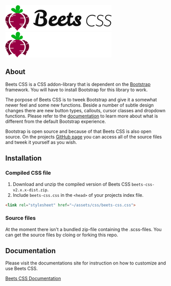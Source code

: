 <img src=".github/assets/images/beetscss_col_100x416.png#gh-light-mode-only" style="height: 80px;">
<img src=".github/assets/images/beetscss_col_inv_100x416.png#gh-dark-mode-only" style="height: 80px;">

## About

Beets CSS is a CSS addon-library that is dependent on the [Bootstrap](https://getbootstrap.com/) framework. You will have to install Bootstrap for this library to work.

The porpose of Beets CSS is to tweek Bootstrap and give it a somewhat newer feel and some new functions. Beside a number of subtle design changes there are new button types, callouts, cursor classes and dropdown functions. Please refer to the [documentation](https://docs.jonasbirkelof.se/beets/beets-css) to learn more about what is different from the default Bootstrap experience.

Bootstrap is open source and because of that Beets CSS is also open source. On the projects [GitHub page](https://github.com/jonasbirkelof/beets-css) you can access all of the source files and tweek it yourself as you wish.

## Installation

### Compiled CSS file

1. Download and unzip the compiled version of Beets CSS `beets-css-v2.x.x-dist.zip`.
2. Include `beets-css.css` in the `<head>` of your projects index file.
```html
<link rel="stylesheet" href="~/assets/css/beets-css.css">
```

### Source files

At the moment there isn't a bundled zip-file containing the .scss-files. You can get the source files by cloing or forking this repo.

## Documentation

Please visit the documentations site for instruction on how to customize and use Beets CSS.

[Beets CSS Documentation](https://docs.jonasbirkelof.se/beets/beets-css)